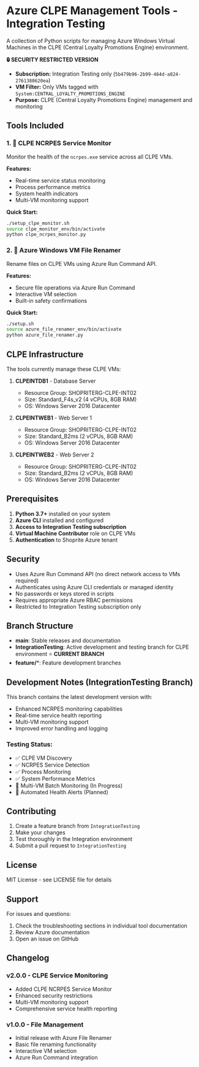 # Azure CLPE Management Tools - Integration Testing

A collection of Python scripts for managing Azure Windows Virtual Machines in the CLPE (Central Loyalty Promotions Engine) environment.

**🔒 SECURITY RESTRICTED VERSION**
- **Subscription:** Integration Testing only (`5b479b96-2b99-464d-a824-2761380620ea`)
- **VM Filter:** Only VMs tagged with `System:CENTRAL_LOYALTY_PROMOTIONS_ENGINE`
- **Purpose:** CLPE (Central Loyalty Promotions Engine) management and monitoring

## Tools Included

### 1. 🏥 CLPE NCRPES Service Monitor
Monitor the health of the `ncrpes.exe` service across all CLPE VMs.

**Features:**
- Real-time service status monitoring
- Process performance metrics
- System health indicators
- Multi-VM monitoring support

**Quick Start:**
```bash
./setup_clpe_monitor.sh
source clpe_monitor_env/bin/activate
python clpe_ncrpes_monitor.py
```

### 2. 📁 Azure Windows VM File Renamer
Rename files on CLPE VMs using Azure Run Command API.

**Features:**
- Secure file operations via Azure Run Command
- Interactive VM selection
- Built-in safety confirmations

**Quick Start:**
```bash
./setup.sh
source azure_file_renamer_env/bin/activate
python azure_file_renamer.py
```

## CLPE Infrastructure

The tools currently manage these CLPE VMs:

1. **CLPEINTDB1** - Database Server
   - Resource Group: SHOPRITERG-CLPE-INT02
   - Size: Standard_F4s_v2 (4 vCPUs, 8GB RAM)
   - OS: Windows Server 2016 Datacenter

2. **CLPEINTWEB1** - Web Server 1
   - Resource Group: SHOPRITERG-CLPE-INT02
   - Size: Standard_B2ms (2 vCPUs, 8GB RAM)
   - OS: Windows Server 2016 Datacenter

3. **CLPEINTWEB2** - Web Server 2
   - Resource Group: SHOPRITERG-CLPE-INT02
   - Size: Standard_B2ms (2 vCPUs, 8GB RAM)
   - OS: Windows Server 2016 Datacenter

## Prerequisites

1. **Python 3.7+** installed on your system
2. **Azure CLI** installed and configured
3. **Access to Integration Testing subscription**
4. **Virtual Machine Contributor** role on CLPE VMs
5. **Authentication** to Shoprite Azure tenant

## Security

- Uses Azure Run Command API (no direct network access to VMs required)
- Authenticates using Azure CLI credentials or managed identity
- No passwords or keys stored in scripts
- Requires appropriate Azure RBAC permissions
- Restricted to Integration Testing subscription only

## Branch Structure

- **main**: Stable releases and documentation
- **IntegrationTesting**: Active development and testing branch for CLPE environment ⭐ **CURRENT BRANCH**
- **feature/***: Feature development branches

## Development Notes (IntegrationTesting Branch)

This branch contains the latest development version with:
- Enhanced NCRPES monitoring capabilities
- Real-time service health reporting
- Multi-VM monitoring support
- Improved error handling and logging

### Testing Status:
- ✅ CLPE VM Discovery
- ✅ NCRPES Service Detection
- ✅ Process Monitoring
- ✅ System Performance Metrics
- 🔄 Multi-VM Batch Monitoring (In Progress)
- 🔄 Automated Health Alerts (Planned)

## Contributing

1. Create a feature branch from `IntegrationTesting`
2. Make your changes
3. Test thoroughly in the Integration environment
4. Submit a pull request to `IntegrationTesting`

## License

MIT License - see LICENSE file for details

## Support

For issues and questions:
1. Check the troubleshooting sections in individual tool documentation
2. Review Azure documentation
3. Open an issue on GitHub

## Changelog

### v2.0.0 - CLPE Service Monitoring
- Added CLPE NCRPES Service Monitor
- Enhanced security restrictions
- Multi-VM monitoring support
- Comprehensive service health reporting

### v1.0.0 - File Management
- Initial release with Azure File Renamer
- Basic file renaming functionality
- Interactive VM selection
- Azure Run Command integration
